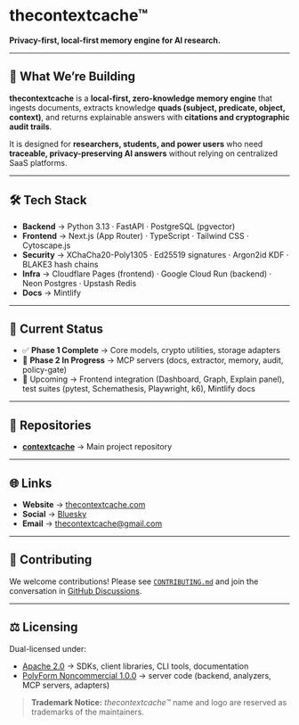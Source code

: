 # thecontextcache™  
**Privacy-first, local-first memory engine for AI research.**  

---

## 🔎 What We’re Building  
**thecontextcache** is a **local-first, zero-knowledge memory engine** that ingests documents, extracts knowledge **quads (subject, predicate, object, context)**, and returns explainable answers with **citations and cryptographic audit trails**.  

It is designed for **researchers, students, and power users** who need **traceable, privacy-preserving AI answers** without relying on centralized SaaS platforms.  

---

## 🛠 Tech Stack  
- **Backend** → Python 3.13 · FastAPI · PostgreSQL (pgvector)  
- **Frontend** → Next.js (App Router) · TypeScript · Tailwind CSS · Cytoscape.js  
- **Security** → XChaCha20-Poly1305 · Ed25519 signatures · Argon2id KDF · BLAKE3 hash chains  
- **Infra** → Cloudflare Pages (frontend) · Google Cloud Run (backend) · Neon Postgres · Upstash Redis  
- **Docs** → Mintlify  

---

## 🚀 Current Status  
- ✅ **Phase 1 Complete** → Core models, crypto utilities, storage adapters  
- 🚧 **Phase 2 In Progress** → MCP servers (docs, extractor, memory, audit, policy-gate)  
- 📅 Upcoming → Frontend integration (Dashboard, Graph, Explain panel), test suites (pytest, Schemathesis, Playwright, k6), Mintlify docs  

---

## 📂 Repositories  
- **[contextcache](https://github.com/thecontextcache/contextcache)** → Main project repository  

---

## 🌐 Links  
- **Website** → [thecontextcache.com](https://thecontextcache.com)  
- **Social** → [Bluesky](https://thecontextcache.bsky.social)  
- **Email** → thecontextcache@gmail.com  

---

## 🤝 Contributing  
We welcome contributions! Please see [`CONTRIBUTING.md`](CONTRIBUTING.md) and join the conversation in [GitHub Discussions](https://github.com/orgs/thecontextcache/discussions).  

---

## ⚖️ Licensing  
Dual-licensed under:  
- [Apache 2.0](LICENSE-APACHE) → SDKs, client libraries, CLI tools, documentation  
- [PolyForm Noncommercial 1.0.0](LICENSE-PolyForm-NC) → server code (backend, analyzers, MCP servers, adapters)  

> **Trademark Notice:** *thecontextcache™* name and logo are reserved as trademarks of the maintainers.  
